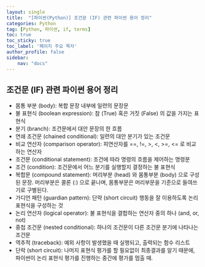 ```yaml
---
layout: single
title:  "[파이썬(Python)] 조건문 (IF) 관련 파이썬 용어 정리"
categories: Python
tag: [Python, 파이썬, if, terms]
toc: true
toc_sticky: true
toc_label: '페이지 주요 목자'
author_profile: false
sidebar:
    nav: "docs"
---
```




## 조건문 (IF) 관련 파이썬 용어 정리

* 몸통 부분 (body): 복합 문장 내부에 일련의 문장문
* 불 표현식 (boolean expression): 참 (True) 혹은 거짓 (False) 의 값을 가지는 표현식
* 분기 (branch): 조건문에서 대안 문장의 한 흐름
* 연쇄 조건문 (chained conditional): 일련의 대안 분기가 있는 조건문
* 비교 연산자 (comparison operator): 피연산자를 ==, !=, >, <, >=, <= 로 비교하는 연산자
* 조건문 (conditional statement): 조건에 따라 명령의 흐름을 제어하는 명령문
* 조건 (condition): 조건문에서 어느 분기를 실행할지 결정하는 불 표현식
* 복합문 (compound statement): 머리부분 (head) 와 몸통부분 (body) 으로 구성된 문장. 머리부분은 콜론 (:) 으로 끝나며, 몸통부문은 머리부문을 기준으로 들여쓰기로 구별된다.
* 가디언 패턴 (guardian pattern): 단략 (short circuit) 행동을 잘 이용하도록 논리 표현식을 구성하는 것
* 논리 연산자 (logical operator): 불 표현식을 결합하는 연산자 중의 하나 (and, or, not)
* 중첩 조건문 (nested conditional): 하나의 조건문이 다른 조건문 분기에 나타나는 조건문
* 역추적 (traceback): 예외 사항이 발생했을 때 실행되고, 출력되는 함수 리스트
* 단락 (short circuit): 나머지 표현식 평가를 할 필요없이 최종결과를 알기 때문에, 파이썬이 논리 표현식 평가를 진행하는 중간에 평가를 멈출 때.
